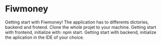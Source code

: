 # Fiwmoney

Getting start with Fiwmoney!
The application has to differents dictories, backend and frotend.
Clone the whole projet to your machine.
Getting start with frontend, initialize with: npm start.
Getting start with backend, initialize the aplication in the IDE of your choice.
